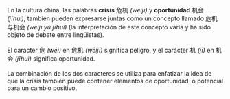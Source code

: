 En la cultura china, las palabras <b>crisis</b> 危机 <i>(wēijī)</i> y <b>oportunidad</b> 机会 <i>(jīhuì)</i>, también pueden expresarse juntas como un concepto llamado 危机与机会 <i>(wēijī yǔ jīhuì)</i> (la interpretación de este concepto varía y ha sido objeto de debate entre lingüistas).
<br><br>
El carácter 危 <i>(wēi)</i> en 危机 <i>(wēijī)</i> significa peligro, y el carácter 机 <i>(jī)</i> en 机会 <i>(jīhuì)</i> significa oportunidad.
<br><br>
La combinación de los dos caracteres se utiliza para enfatizar la idea de que la crisis también puede contener elementos de oportunidad, o potencial para un cambio positivo.